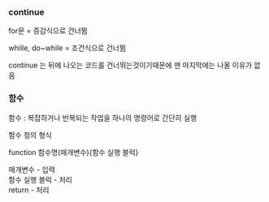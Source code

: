 ### continue

for문 = 증감식으로 건너뜀  

whille, do~while = 조건식으로 건너뜀

continue 는 뒤에 나오는 코드를 건너뛰는것이기때문에 맨 마지막에는 나올 이유가 없음  

### 함수

함수 : 복잡하거나 반복되는 작업을 하나의 명령어로 간단히 실행  

함수 정의 형식  

function 함수명(매개변수){함수 실행 블럭}   

매개변수 - 입력    
함수 실행 블럭 - 처리              
return - 처리           
    
